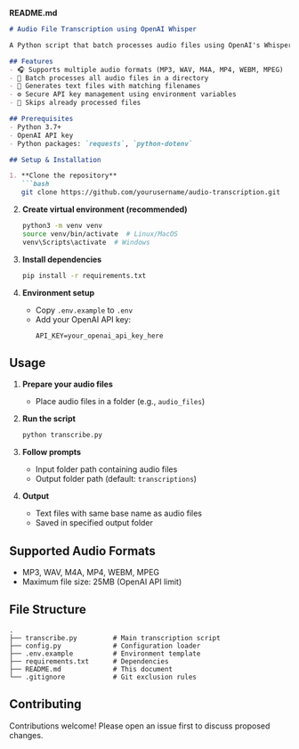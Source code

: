 **README.md**
```markdown
# Audio File Transcription using OpenAI Whisper

A Python script that batch processes audio files using OpenAI's Whisper API to generate text transcriptions.

## Features
- 🎧 Supports multiple audio formats (MP3, WAV, M4A, MP4, WEBM, MPEG)
- 📁 Batch processes all audio files in a directory
- 📝 Generates text files with matching filenames
- ⚙️ Secure API key management using environment variables
- 🚫 Skips already processed files

## Prerequisites
- Python 3.7+
- OpenAI API key
- Python packages: `requests`, `python-dotenv`

## Setup & Installation

1. **Clone the repository**
   ```bash
   git clone https://github.com/yourusername/audio-transcription.git
   ```

2. **Create virtual environment (recommended)**
   ```bash
   python3 -m venv venv
   source venv/bin/activate  # Linux/MacOS
   venv\Scripts\activate  # Windows
   ```

3. **Install dependencies**
   ```bash
   pip install -r requirements.txt
   ```

4. **Environment setup**
   - Copy `.env.example` to `.env`
   - Add your OpenAI API key:
     ```env
     API_KEY=your_openai_api_key_here
     ```

## Usage

1. **Prepare your audio files**
   - Place audio files in a folder (e.g., `audio_files`)

2. **Run the script**
   ```bash
   python transcribe.py
   ```

3. **Follow prompts**
   - Input folder path containing audio files
   - Output folder path (default: `transcriptions`)

4. **Output**
   - Text files with same base name as audio files
   - Saved in specified output folder

## Supported Audio Formats
- MP3, WAV, M4A, MP4, WEBM, MPEG
- Maximum file size: 25MB (OpenAI API limit)

## File Structure
```
.
├── transcribe.py         # Main transcription script
├── config.py             # Configuration loader
├── .env.example          # Environment template
├── requirements.txt      # Dependencies
├── README.md             # This document
└── .gitignore            # Git exclusion rules
```

## Contributing
Contributions welcome! Please open an issue first to discuss proposed changes.
